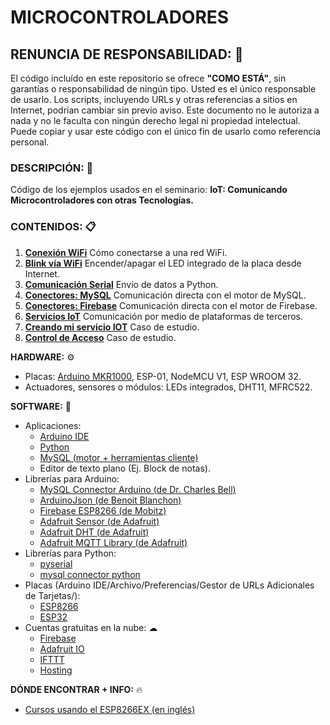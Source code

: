 # MICROCONTROLADORES

## RENUNCIA DE RESPONSABILIDAD: 📢
El código incluído en este repositorio se ofrece **"COMO ESTÁ"**, sin garantías o responsabilidad de ningún tipo. Usted es el único responsable de usarlo. Los scripts, incluyendo URLs y otras referencias a sitios en Internet, podrían cambiar sin previo aviso. Este documento no le autoriza a nada y no le faculta con ningún derecho legal ni propiedad intelectual. Puede copiar y usar este código con el único fin de usarlo como referencia personal.

### DESCRIPCIÓN: 🚀
Código de los ejemplos usados en el seminario: **IoT: Comunicando Microcontroladores con otras Tecnologías.**

### CONTENIDOS: 📋

1. **[Conexión WiFi](https://github.com/mauricioge/microcontroladores/tree/master/1.%20Conexi%C3%B3n%20WiFi)** Cómo conectarse a una red WiFi.
2. **[Blink vía WiFi](https://github.com/mauricioge/microcontroladores/tree/master/2.%20Blink%20v%C3%ADa%20WiFi)** Encender/apagar el LED integrado de la placa desde Internet.
3. **[Comunicación Serial](https://github.com/mauricioge/microcontroladores/tree/master/3.%20Comunicaci%C3%B3n%20Serial)** Envío de datos a Python.
4. **[Conectores: MySQL](https://github.com/mauricioge/microcontroladores/tree/master/4.%20Conectores:%20MySQL)** Comunicación directa con el motor de MySQL.
5. **[Conectores: Firebase](https://github.com/mauricioge/microcontroladores/tree/master/5.%20Conectores:%20Firebase)** Comunicación directa con el motor de Firebase.
6. **[Servicios IoT](https://github.com/mauricioge/microcontroladores/tree/master/6.%20Servicios%20IoT)** Comunicación por medio de plataformas de terceros.
7. **[Creando mi servicio IOT](https://github.com/mauricioge/microcontroladores/tree/master/7.%20Creando%20mi%20servicio%20IoT)** Caso de estudio.
8. **[Control de Acceso](https://github.com/mauricioge/microcontroladores/tree/master/8.%20Control%20de%20Acceso)** Caso de estudio.

**HARDWARE:** ⚙
- Placas: [Arduino MKR1000](https://store.arduino.cc/usa/arduino-mkr1000), ESP-01, NodeMCU V1, ESP WROOM 32.
- Actuadores, sensores o módulos: LEDs integrados, DHT11, MFRC522.

**SOFTWARE:** 💾
- Aplicaciones:
    + [Arduino IDE](https://www.arduino.cc/en/main/software/)
    + [Python](https://www.python.org/downloads/)
    + [MySQL (motor + herramientas cliente)](https://dev.mysql.com/downloads/workbench/)
    + Editor de texto plano (Ej. Block de notas).
- Librerías para Arduino:
    + [MySQL Connector Arduino (de Dr. Charles Bell)](https://github.com/ChuckBell/MySQL_Connector_Arduino)
    + [ArduinoJson (de Benoit Blanchon)](https://github.com/bblanchon/ArduinoJson)
    + [Firebase ESP8266 (de Mobitz)](https://github.com/mobizt/Firebase-ESP8266)
    + [Adafruit Sensor (de Adafruit)](https://github.com/adafruit/Adafruit_Sensor)
    + [Adafruit DHT (de Adafruit)](https://github.com/adafruit/DHT-sensor-library)
    + [Adafruit MQTT Library (de Adafruit)](https://github.com/adafruit/Adafruit_MQTT_Library)
- Librerías para Python:
    + [pyserial](https://pypi.org/project/pyserial/)
    + [mysql connector python](https://pypi.org/project/mysql-connector-python/)
- Placas (Arduino IDE/Archivo/Preferencias/Gestor de URLs Adicionales de Tarjetas/):
    + [ESP8266](http://arduino.esp8266.com/stable/package_esp8266com_index.json)
    + [ESP32](http://dl.espressif.com/dl/package_esp32_index.json)
- Cuentas gratuitas en la nube: ☁
    + [Firebase](https://firebase.google.com/)
    + [Adafruit IO](https://io.adafruit.com/)
    + [IFTTT](https://ifttt.com/)
    + [Hosting](https://www.000webhost.com/)
    
**DÓNDE ENCONTRAR + INFO:** 🔥
- [Cursos usando el ESP8266EX (en inglés)](https://www.espressif.com/en/support/iot-college/courses?field_type_tid=14&field_course_language_tid=All)
